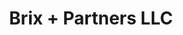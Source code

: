 ---
templateKey: 'home-page'
title: Brix + Partners LLC
title_2: U.S. Steuerberatung
meta_title: Home
meta_description: >-
  Wir sind eine führende US-Steuerberatungsgesellschaft und bieten unseren Mandanten eine umfassende Beratung im US-Steuerrecht, vor dem Hintergrund des deutschen
  Steuerrechts. Unsere Steuerberatungsgesellschaft ist seit ihrer Gründung im Jahr 1996 auf die Betreuung deutscher bzw. deutschsprachiger Mandate mit wirtschaftlichen
  Interessen in den USA spezialisiert.
heading: Kurzprofil
description: >-
  Wir ist eine führende Steuerberatungskanzlei für deutsche
  und deutschsprachige Mandanten in den USA.
hero:
  welcome: To grow with our clients
  welcome_subtitle: and with the challenges they provide.
  background_image: /img/jonathan-pease-1nlhZy86uPU-unsplash.jpg
offerings:
  blurbs:
    - image: ./img/coffee.png
      text: Laufende Steuerberatung
      link: /laufende-steuerberatung
    - image: /img/coffee-gear.png
      text: Buchführung und Bilanzierung
      link: /buchfuehrung-und-bilanzierung
    - image: /img/tutorials.png
      text: Gutachterliche Tätigkeiten
      link: /gutachterliche-taetigkeiten
    - image: /img/meeting-space.png
      text: Unternehmerliche Realisierung
      link: /unternehmerliche-realisierung
    - image: /img/meeting-space.png
      text: Unternehmensnachfolge
      link: /unternehmungsnachfolge
    - image: /img/meeting-space.png
      text: Erbschafts- und Schenkungsplanung
      link: /erbschafts-und-schenkungsplanung
testimonials:
  - author: Peter
    quote: >-
      "Donec scelerisque magna nec condimentum porttitor. Aliquam vel diam sed diam luctus pretium. 
      Sed quis egestas libero. Vestibulum nec venenatis ligula."
  - author: Maria
    quote: >-
      "Fusce porttitor vulputate enim, nec blandit magna gravida et. Etiam et dignissim ligula. 
      Lorem ipsum dolor sit amet, consectetur adipiscing elit."
location:
  contact_text: Addresse
  address_line_1: 560 Lexington Avenue
  address_line_2: 16th Floor
  city: New York
  state: New York
  zip: 10022
  phone: (212) 983-1550
  fax: (212) 983-1554
  email: info@brixcpa.com
---